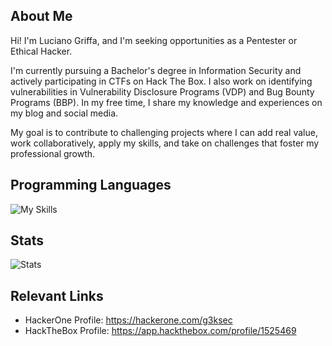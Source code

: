 ## About Me

Hi! I'm Luciano Griffa, and I'm seeking opportunities as a Pentester or Ethical Hacker.

I'm currently pursuing a Bachelor's degree in Information Security and actively participating in CTFs on Hack The Box. I also work on identifying vulnerabilities in Vulnerability Disclosure Programs (VDP) and Bug Bounty Programs (BBP). In my free time, I share my knowledge and experiences on my blog and social media.

My goal is to contribute to challenging projects where I can add real value, work collaboratively, apply my skills, and take on challenges that foster my professional growth.

## Programming Languages
![My Skills](https://skillicons.dev/icons?i=js,python,bash&theme=dark)
## Stats
![Stats](http://github-profile-summary-cards.vercel.app/api/cards/profile-details?username=lucianogriffa&theme=gruvbox)
## Relevant Links
- HackerOne Profile: https://hackerone.com/g3ksec
- HackTheBox Profile: https://app.hackthebox.com/profile/1525469
